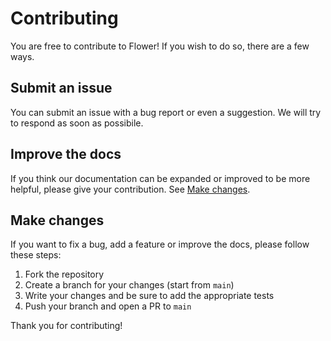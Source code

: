 # Contributing

You are free to contribute to Flower! If you wish to do so, there are a few ways.

## Submit an issue

You can submit an issue with a bug report or even a suggestion. We will try to respond as soon as possibile.

## Improve the docs

If you think our documentation can be expanded or improved to be more helpful, please give your contribution. See [Make changes](#make-changes).

## Make changes

If you want to fix a bug, add a feature or improve the docs, please follow these steps:

1. Fork the repository
2. Create a branch for your changes (start from `main`)
3. Write your changes and be sure to add the appropriate tests
4. Push your branch and open a PR to `main`

Thank you for contributing!
